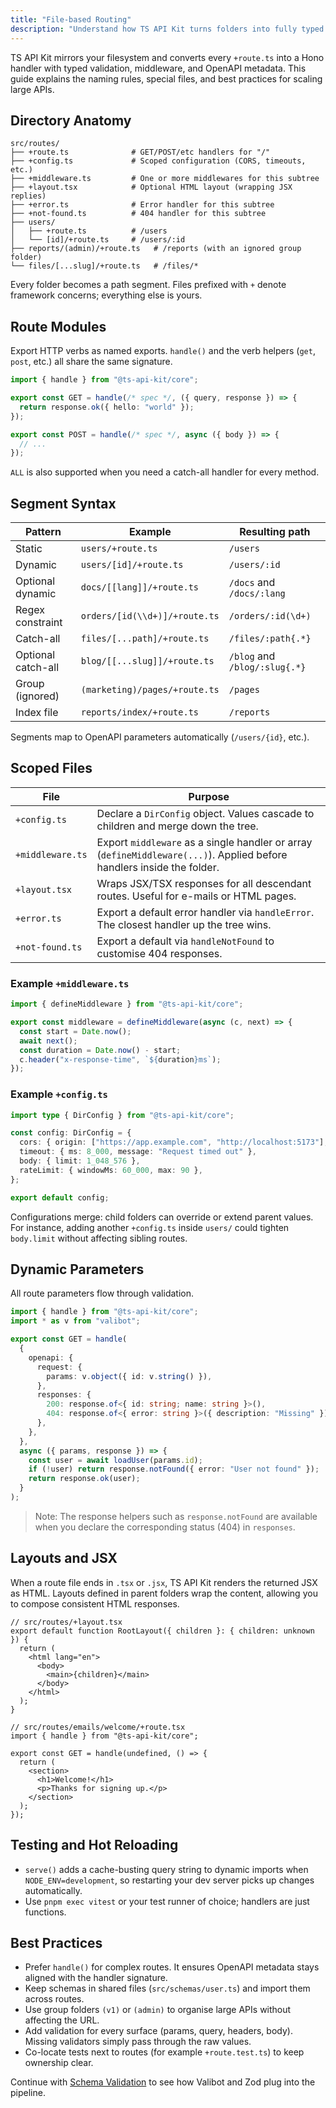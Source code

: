 ```yaml
---
title: "File-based Routing"
description: "Understand how TS API Kit turns folders into fully typed HTTP routes."
---
```


TS API Kit mirrors your filesystem and converts every `+route.ts` into a Hono handler with typed validation, middleware, and OpenAPI metadata. This guide explains the naming rules, special files, and best practices for scaling large APIs.

## Directory Anatomy

```text
src/routes/
├── +route.ts              # GET/POST/etc handlers for "/"
├── +config.ts             # Scoped configuration (CORS, timeouts, etc.)
├── +middleware.ts         # One or more middlewares for this subtree
├── +layout.tsx            # Optional HTML layout (wrapping JSX replies)
├── +error.ts              # Error handler for this subtree
├── +not-found.ts          # 404 handler for this subtree
├── users/
│   ├── +route.ts          # /users
│   └── [id]/+route.ts     # /users/:id
├── reports/(admin)/+route.ts   # /reports (with an ignored group folder)
└── files/[...slug]/+route.ts   # /files/*
```

Every folder becomes a path segment. Files prefixed with `+` denote framework concerns; everything else is yours.

## Route Modules

Export HTTP verbs as named exports. `handle()` and the verb helpers (`get`, `post`, etc.) all share the same signature.

```ts
import { handle } from "@ts-api-kit/core";

export const GET = handle(/* spec */, ({ query, response }) => {
  return response.ok({ hello: "world" });
});

export const POST = handle(/* spec */, async ({ body }) => {
  // ...
});
```

`ALL` is also supported when you need a catch-all handler for every method.

## Segment Syntax

| Pattern | Example                                   | Resulting path               |
|---------|-------------------------------------------|------------------------------|
| Static  | `users/+route.ts`                         | `/users`                     |
| Dynamic | `users/[id]/+route.ts`                    | `/users/:id`                 |
| Optional dynamic | `docs/[[lang]]/+route.ts`        | `/docs` and `/docs/:lang`    |
| Regex constraint | `orders/[id(\\d+)]/+route.ts`  | `/orders/:id(\d+)`          |
| Catch-all | `files/[...path]/+route.ts`             | `/files/:path{.*}`           |
| Optional catch-all | `blog/[[...slug]]/+route.ts`   | `/blog` and `/blog/:slug{.*}`|
| Group (ignored) | `(marketing)/pages/+route.ts`     | `/pages`                     |
| Index file | `reports/index/+route.ts`              | `/reports`                   |

Segments map to OpenAPI parameters automatically (`/users/{id}`, etc.).

## Scoped Files

| File | Purpose |
|------|---------|
| `+config.ts` | Declare a `DirConfig` object. Values cascade to children and merge down the tree. |
| `+middleware.ts` | Export `middleware` as a single handler or array (`defineMiddleware(...)`). Applied before handlers inside the folder. |
| `+layout.tsx` | Wraps JSX/TSX responses for all descendant routes. Useful for e-mails or HTML pages. |
| `+error.ts` | Export a default error handler via `handleError`. The closest handler up the tree wins. |
| `+not-found.ts` | Export a default via `handleNotFound` to customise 404 responses. |

### Example `+middleware.ts`

```ts
import { defineMiddleware } from "@ts-api-kit/core";

export const middleware = defineMiddleware(async (c, next) => {
  const start = Date.now();
  await next();
  const duration = Date.now() - start;
  c.header("x-response-time", `${duration}ms`);
});
```

### Example `+config.ts`

```ts
import type { DirConfig } from "@ts-api-kit/core";

const config: DirConfig = {
  cors: { origin: ["https://app.example.com", "http://localhost:5173"], credentials: true },
  timeout: { ms: 8_000, message: "Request timed out" },
  body: { limit: 1_048_576 },
  rateLimit: { windowMs: 60_000, max: 90 },
};

export default config;
```

Configurations merge: child folders can override or extend parent values. For instance, adding another `+config.ts` inside `users/` could tighten `body.limit` without affecting sibling routes.

## Dynamic Parameters

All route parameters flow through validation.

```ts
import { handle } from "@ts-api-kit/core";
import * as v from "valibot";

export const GET = handle(
  {
    openapi: {
      request: {
        params: v.object({ id: v.string() }),
      },
      responses: {
        200: response.of<{ id: string; name: string }>(),
        404: response.of<{ error: string }>({ description: "Missing" }),
      },
    },
  },
  async ({ params, response }) => {
    const user = await loadUser(params.id);
    if (!user) return response.notFound({ error: "User not found" });
    return response.ok(user);
  }
);
```

> Note: The response helpers such as `response.notFound` are available when you declare the corresponding status (404) in `responses`.

## Layouts and JSX

When a route file ends in `.tsx` or `.jsx`, TS API Kit renders the returned JSX as HTML. Layouts defined in parent folders wrap the content, allowing you to compose consistent HTML responses.

```tsx
// src/routes/+layout.tsx
export default function RootLayout({ children }: { children: unknown }) {
  return (
    <html lang="en">
      <body>
        <main>{children}</main>
      </body>
    </html>
  );
}
```

```tsx
// src/routes/emails/welcome/+route.tsx
import { handle } from "@ts-api-kit/core";

export const GET = handle(undefined, () => {
  return (
    <section>
      <h1>Welcome!</h1>
      <p>Thanks for signing up.</p>
    </section>
  );
});
```

## Testing and Hot Reloading

- `serve()` adds a cache-busting query string to dynamic imports when `NODE_ENV=development`, so restarting your dev server picks up changes automatically.
- Use `pnpm exec vitest` or your test runner of choice; handlers are just functions.

## Best Practices

- Prefer `handle()` for complex routes. It ensures OpenAPI metadata stays aligned with the handler signature.
- Keep schemas in shared files (`src/schemas/user.ts`) and import them across routes.
- Use group folders `(v1)` or `(admin)` to organise large APIs without affecting the URL.
- Add validation for every surface (params, query, headers, body). Missing validators simply pass through the raw values.
- Co-locate tests next to routes (for example `+route.test.ts`) to keep ownership clear.

Continue with [Schema Validation](/guides/schema-validation) to see how Valibot and Zod plug into the pipeline.

